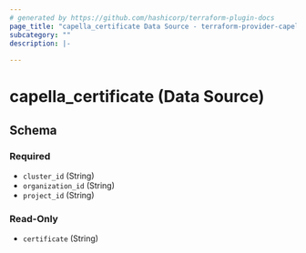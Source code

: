```yaml
---
# generated by https://github.com/hashicorp/terraform-plugin-docs
page_title: "capella_certificate Data Source - terraform-provider-capella"
subcategory: ""
description: |-
  
---
```


# capella_certificate (Data Source)





<!-- schema generated by tfplugindocs -->
## Schema

### Required

- `cluster_id` (String)
- `organization_id` (String)
- `project_id` (String)

### Read-Only

- `certificate` (String)
